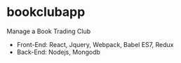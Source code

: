 # bookclubapp
Manage a Book Trading Club
- Front-End: React, Jquery, Webpack, Babel ES7, Redux
- Back-End: Nodejs, Mongodb
